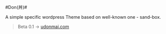 #Don(丼)#

A simple specific wordpress Theme based on well-known one - sand-box.

> Beta 0.1 -> [udonmai.com](http://udonmai.com "我的Blog")
